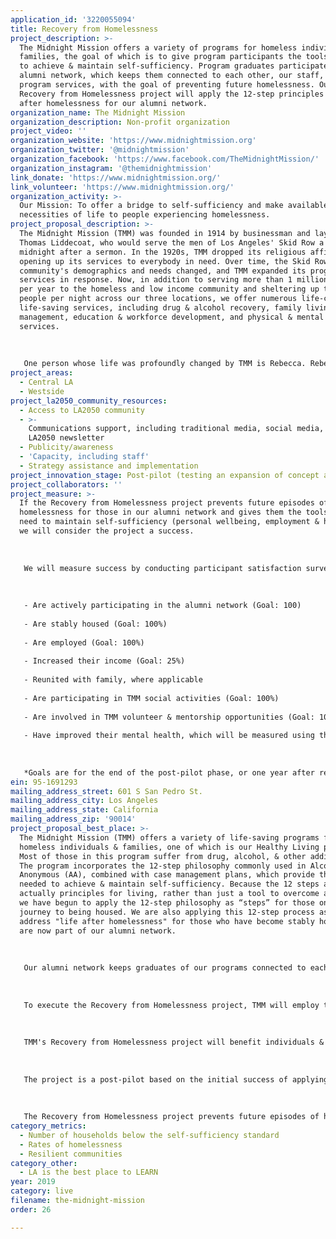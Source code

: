 ```yaml
---
application_id: '3220055094'
title: Recovery from Homelessness
project_description: >-
  The Midnight Mission offers a variety of programs for homeless individuals &
  families, the goal of which is to give program participants the tools needed
  to achieve & maintain self-sufficiency. Program graduates participate in our
  alumni network, which keeps them connected to each other, our staff, & our
  program services, with the goal of preventing future homelessness. Our
  Recovery from Homelessness project will apply the 12-step principles to life
  after homelessness for our alumni network.
organization_name: The Midnight Mission
organization_description: Non-profit organization
project_video: ''
organization_website: 'https://www.midnightmission.org'
organization_twitter: '@midnightmission'
organization_facebook: 'https://www.facebook.com/TheMidnightMission/'
organization_instagram: '@themidnightmission'
link_donate: 'https://www.midnightmission.org/'
link_volunteer: 'https://www.midnightmission.org/'
organization_activity: >-
  Our Mission: To offer a bridge to self-sufficiency and make available the
  necessities of life to people experiencing homelessness.
project_proposal_description: >-
  The Midnight Mission (TMM) was founded in 1914 by businessman and lay minister
  Thomas Liddecoat, who would serve the men of Los Angeles' Skid Row a meal at
  midnight after a sermon. In the 1920s, TMM dropped its religious affiliation,
  opening up its services to everybody in need. Over time, the Skid Row
  community's demographics and needs changed, and TMM expanded its program
  services in response. Now, in addition to serving more than 1 million meals
  per year to the homeless and low income community and sheltering up to 1,000
  people per night across our three locations, we offer numerous life-changing &
  life-saving services, including drug & alcohol recovery, family living, case
  management, education & workforce development, and physical & mental health
  services.
   
   
   
   One person whose life was profoundly changed by TMM is Rebecca. Rebecca never dreamed that she and her young son would end up homeless. She had all the ingredients necessary to live a happy, successful life - a college degree, a good job at Boeing - but she developed a drug problem and was unable to stop. Eventually, she lost everything and she and her son ended up on the streets. "With God's loving grace and a lot of hard work," as she puts it, she was able to get sober and it was then that she started to pick up the pieces of her life. She got a full-time job at a restaurant, but still couldn't afford her own apartment. She and her son were living in horrible conditions. Fortunately, a friend told her about TMM's Family Living program, and she turned to them for help. She was given a case manager who created a plan for her to become successful in every area of her life - sobriety, family & employment. While in the program, she completed school to become a surgical technologist while working as a barista and saving money. When she graduated from the program, she found rewarding work immediately at a hospital. Her son is thriving, involved with little league, camp and swimming. He doesn't remember the struggles they faced together when he was a toddler. In fact, his memories of TMM's Family Living program are those of a loving home - not a traumatic shelter. "I never imagined life could be this amazing and full," says Rebecca.
project_areas:
  - Central LA
  - Westside
project_la2050_community_resources:
  - Access to LA2050 community
  - >-
    Communications support, including traditional media, social media, and
    LA2050 newsletter
  - Publicity/awareness
  - 'Capacity, including staff'
  - Strategy assistance and implementation
project_innovation_stage: Post-pilot (testing an expansion of concept after initially successful pilot)
project_collaborators: ''
project_measure: >-
  If the Recovery from Homelessness project prevents future episodes of
  homelessness for those in our alumni network and gives them the tools they
  need to maintain self-sufficiency (personal wellbeing, employment & housing),
  we will consider the project a success. 
   
   
   
   We will measure success by conducting participant satisfaction surveys biannually. We will also create and track critical success factors, including the number of those in our alumni network who:
   
   
   
   - Are actively participating in the alumni network (Goal: 100)
   
   - Are stably housed (Goal: 100%)
   
   - Are employed (Goal: 100%)
   
   - Increased their income (Goal: 25%)
   
   - Reunited with family, where applicable
   
   - Are participating in TMM social activities (Goal: 100%)
   
   - Are involved in TMM volunteer & mentorship opportunities (Goal: 100%)
   
   - Have improved their mental health, which will be measured using the Beck Anxiety & Depression Inventory Scale (Goal: 100%)
   
   
   
   *Goals are for the end of the post-pilot phase, or one year after receiving funding & support from LA2050
ein: 95-1691293
mailing_address_street: 601 S San Pedro St.
mailing_address_city: Los Angeles
mailing_address_state: California
mailing_address_zip: '90014'
project_proposal_best_place: >-
  The Midnight Mission (TMM) offers a variety of life-saving programs for
  homeless individuals & families, one of which is our Healthy Living program.
  Most of those in this program suffer from drug, alcohol, & other addictions.
  The program incorporates the 12-step philosophy commonly used in Alcoholics
  Anonymous (AA), combined with case management plans, which provide the tools
  needed to achieve & maintain self-sufficiency. Because the 12 steps are
  actually principles for living, rather than just a tool to overcome addiction,
  we have begun to apply the 12-step philosophy as “steps” for those on their
  journey to being housed. We are also applying this 12-step process as a way to
  address "life after homelessness" for those who have become stably housed &
  are now part of our alumni network.
   
   
   
   Our alumni network keeps graduates of our programs connected to each other, our staff, & TMM's services and resources, with the goal of preventing future episodes of homelessness. TMM has seen that living happily and successfully after experiencing homelessness is highly dependent upon one's general wellbeing, ability to prioritize life’s challenges, & moving in a positive direction, all of which the 12 steps effectively address. 
   
   
   
   To execute the Recovery from Homelessness project, TMM will employ the 12-step philosophy in program participants’ aftercare plans, & hold regular support meetings for program alumni that incorporate 12-step ideas. 
   
   
   
   TMM's Recovery from Homelessness project will benefit individuals & families who are currently receiving shelter & services as well as those who have graduated from our programs & have exited to stable housing.
   
   
   
   The project is a post-pilot based on the initial success of applying 12-step principles to help those in our alumni network. The timeline for this project is ongoing. TMM will collect surveys & critical success factor data & use it to evaluate the project’s effectiveness after one year of implementation.
   
   
   
   The Recovery from Homelessness project prevents future episodes of homelessness by using a 12-step process that provides support, encouragement & accountability for people who want to overcome their barriers to success. Each participant will identify their own “steps,” based loosely on AA. For example: Acknowledging that life is unmanageable because of homelessness, that homelessness may not be immediately overcome, that we can inventory & account for our actions that led to homelessness, that we can forgive ourselves for our past mistakes & identify potential mistakes before we make them, that once we are stable, we should help those still struggling. Our project helps build resilient communities by keeping those who have experienced homelessness connected to each other through social activities & volunteer & mentorship opportunities. We will measure & evaluate the project's success by surveying our current program participants & alumni network & tracking critical success factors.
category_metrics:
  - Number of households below the self-sufficiency standard
  - Rates of homelessness
  - Resilient communities
category_other:
  - LA is the best place to LEARN
year: 2019
category: live
filename: the-midnight-mission
order: 26

---
```

